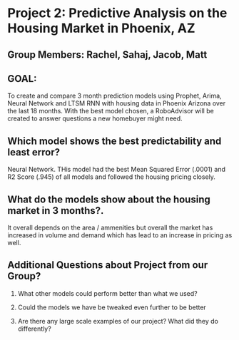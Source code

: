 # Project 2: Predictive Analysis on the Housing Market in Phoenix, AZ

## Group Members: Rachel, Sahaj, Jacob, Matt

##  GOAL:
To create and compare 3 month prediction models using Prophet, Arima, Neural Network and LTSM RNN with housing data in Phoenix Arizona over the last 18 months. With the best model chosen, a RoboAdvisor will be created to answer questions a new homebuyer might need. 


##  Which model shows the best predictability and least error?
Neural Network. THis model had the best Mean Squared Error (.0001) and R2 Score (.945) of all models and followed the housing pricing closely. 


##  What do the models show about the housing market in 3 months?.
It overall depends on the area / ammenities but overall the market has increased in volume and demand which has lead to an increase in pricing as well.


## Additional Questions about Project from our Group?
1) What other models could perform better than what we used? 

2) Could the models we have be tweaked even further to be better

3) Are there any large scale examples of our project? What did they do differently?
